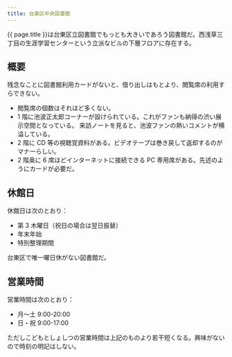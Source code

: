 ```yaml
---
title: 台東区中央図書館
---
```


{{ page.title }}は台東区立図書館でもっとも大きいであろう図書館だ。西浅草三丁目の生涯学習センターという立派なビルの下層フロアに存在する。

## 概要

残念なことに図書館利用カードがないと、借り出しはもとより、閲覧席の利用すらできない。

* 閲覧席の個数はそれほど多くない。
* 1 階に池波正太郎コーナーが設けられている。これがファンも納得の渋い展示空間となっている。
  来訪ノートを見ると、池波ファンの熱いコメントが横溢している。
* 2 階に CD 等の視聴覚資料がある。ビデオテープは巻き戻して返却するのがマナーらしい。
* 2 階奥に 6 席ほどインターネットに接続できる PC 専用席がある。先述のようにカードが必要だ。

## 休館日

休館日は次のとおり：

* 第 3 木曜日（祝日の場合は翌日振替）
* 年末年始
* 特別整理期間

台東区で唯一曜日休がない図書館だ。

## 営業時間

営業時間は次のとおり：

* 月～土 9:00-20:00
* 日・祝 9:00-17:00

ただしこどもとしょしつの営業時間は上記のものより若干短くなる。興味がないので時刻の明記はしない。
